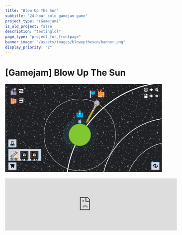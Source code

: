 ```yaml
---
title: "Blow Up The Sun"
subtitle: "24-hour solo gamejam game"
project_type: "(Gamejam)"
is_old_project: false
description: "testinglol"
page_type: "project_for_frontpage"
banner_image: "/assets/images/blowupthesun/banner.png"
display_priority: "2"
---
```

<h1 class="row justify-content-center"> [Gamejam] Blow Up The Sun </h1>

<div class="row justify-content-center">
  <img src="/assets/images/blowupthesun/screenshot.png">
</div>
<br>
<iframe frameborder="0" src="https://itch.io/embed/2842130?bg_color=202125&amp;fg_color=e8e8e8&amp;link_color=678fff&amp;border_color=949494" width="552" height="167"><a href="https://joeyehand.itch.io/blow-up-the-sun">Blow up the sun!! by Jojo</a></iframe>

<br>


